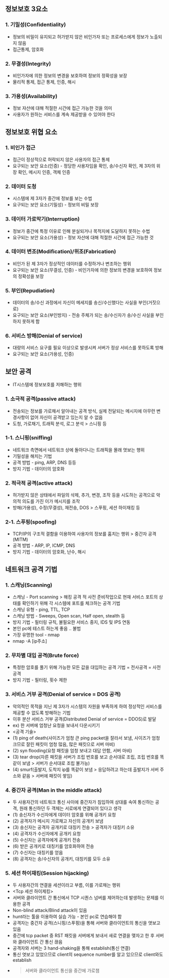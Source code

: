## 정보보호 3요소
### 1. 기밀성(Confidentiality)
* 정보의 비밀이 유지되고 허가받지 않은 비인가자 또는 프로세스에게 정보가 노출되지 않음
* 접근통제, 암호화
### 2. 무결성(Integrity)
* 비인가자에 의한 정보의 변경을 보호하여 정보의 정확성을 보장
* 물리적 통제, 접근 통제, 인증, 해시
### 3. 가용성(Availability)
* 정보 자산에 대해 적절한 시간에 접근 가능한 것을 의미
* 사용자가 원하는 서비스를 계속 제공받을 수 있어야 한다 

## 정보보호 위협 요소
### 1. 비인가 접근
* 접근이 정상적으로 허락되지 않은 사용자의 접근 통제
* 요구되는 보안 요소(인증) - 정당한 사용자임을 확인, 송/수신자 확인, 제 3자의 위장 확인, 메시지 인증, 객체 인증
### 2. 데이터 도청
* 시스템에 제 3자가 중간에 정보를 보는 수법
* 요구되는 보안 요소(기밀성) - 정보의 비밀 보장
### 3. 데이터 가로막기(Interruption)
* 정보가 중간에 특정 이유로 인해 분실되거나 목적지에 도달하지 못하는 수법
* 요구되는 보안 요소(가용성) - 정보 자산에 대해 적절한 시간에 접근 가능한 것
### 4. 데이터 변조(Modification)/위조(Fabrication)
* 비인가 된 제 3자가 정상적인 데이터를 수정하거나 변조하는 행위
* 요구되는 보안 요소(무결성, 인증) - 비인가자에 의한 정보의 변경을 보호하여 정보의 정확성을 보장
### 5. 부인(Repudiation)
* 데이터의 송/수신 과정에서 자신이 메세지를 송신/수신했다는 사실을 부인(거짓으로)
* 요구되는 보안 요소(부인방지) - 전송 주체가 되는 송/수신자가 송/수신 사실을 부인하지 못하게 함
### 6. 서비스 방해(Denial of service)
* 대량의 서비스 요구를 필요 이상으로 발생시켜 서버가 정상 서비스를 못하도록 방해
* 요구되는 보안 요소(가용성, 인증)

## 보안 공격
* IT시스템에 정보보호를 저해하는 행위
### 1. 소극적 공격(passive attack)
* 전송되는 정보를 가로채서 알아내는 공격 방식, 실제 전달되는 메시지에 아무런 변경사항이 없어 자신이 공격받고 있는지 알 수 없음
* 도청, 가로채기, 트래픽 분석, 로그 분석 > 스니핑 등
### 1-1. 스니핑(sniffing)
* 네트워크 측면에서 네트워크 상에 돌아다니는 트래픽을 몰래 엿보는 행위
* 기밀성을 해치는 기법
* 공격 방법 - ping, ARP, DNS 등등
* 방지 기법 - 데이터의 암호화
### 2. 적극적 공격(active attack)
* 허가받지 않은 상태에서 파일의 삭제, 추가, 변경, 조작 등을 시도하는 공격으로 악의적 의도를 가진 이가 메시지를 조작
* 방해(가용성), 수정(무결성), 재전송, DOS > 스푸핑, 세션 하이재킹 등
### 2-1. 스푸핑(spoofing)
* TCP/IP의 구조적 결함을 이용하여 사용자의 정보를 훔치는 행위 > 중간자 공격(MITM)
* 공격 방법 - ARP, IP, ICMP, DNS
* 방지 기법 - 데이터의 암호화, 난수, 해시

## 네트워크 공격 기법
### 1. 스캐닝(Scanning)
* 스캐닝 - Port scanning > 해킹 공격 적 사전 준비작업으로 현재 서비스 포트의 상태를 확인하기 위해 각 시스템에 포트를 체크하는 공격 기법
* 스캐닝 유형 - ping, TTL, TCP
* 스캐닝 방법 - Sweeps, Open scan, Half open, stealth 등
* 방지 기법 - 필터링 규칙, 불필요한 서비스 중지, IDS 및 IPS 연동
* 본인 pc에 테스트 하는게 좋음 .. 불법 
* 가장 유명한 tool - nmap
* nmap -A [ip주소]
### 2. 무차별 대입 공격(Brute force)
* 특정한 암호를 풀기 위해 가능한 모든 값을 대입하는 공격 기법 = 전사공격 = 사전공격
* 방지 기법 - 필터링, 횟수 제한
### 3. 서비스 거부 공격(Denial of service = DOS 공격)
* 악의적인 목적을 지닌 제 3자가 시스템의 자원을 부족하게 하여 정상적인 서비스를 제공할 수 없도록 방해하는 기법
* 이후 분산 서비스 거부 공격(Distributed Denial of service = DDOS)로 발달
* ex) 한 서버에 엄청난 요청을 보내서 다운시키기
* <공격 기술>
* (1) ping of death(사이즈가 엄청 큰 ping packet을 잘라서 보냄, 사이즈가 엄청 크므로 잘린 패킷이 엄청 많음, 많은 패킷으로 서버 마비)
* (2) syn flooding(요청 패킷을 엄청 보내고 대답 안함, 서버 마비)
* (3) tear drop(자른 패킷을 서버가 조립 번호를 보고 순서대로 조립, 조립 번호를 똑같이 보냄 > 서버가 순서대로 조립 불가능)
* (4) smurf(출발지, 도착지 ip를 똑같이 보냄 > 응답하려고 하는데 출발지가 서버 주소와 같음 > 서버에 패킷이 쌓임)
### 4. 중간자 공격(Man in the middle attack)
* 두 사용자간의 네트워크 통신 사이에 중간자가 침입하여 상대를 속여 통신하는 공격, 원래 통신하던 두 객체는 서로에게 연결되어 있다고 생각
* (1) 송신자가 수신자에게 데이터 암호를 위해 공개키 요청
* (2) 공격자가 메시지 가로채고 자신의 공개키 보냄
* (3) 송신자는 공격자 공개키로 대칭키 전송 > 공격자가 대칭키 소유
* (4) 공격자가 수신자에게 공개키 요청
* (5) 수신자는 공격자에게 공개키 전송
* (6) 받은 공개키로 대칭키를 암호화하여 전송
* (7) 수신자는 대칭키를 얻음
* (8) 공격자는 송/수신자의 공개키, 대칭키를 모두 소유
### 5. 세션 하이재킹(Session hijacking)
* 두 사용자간의 연결을 세션이라고 부름, 이를 가로채는 행위
* <Tcp 세션 하이제킹> 
* 서버와 클라이언트 간 통신에서 TCP 시퀀스 넘버를 제어하는데 발생하는 문제를 이용한 공격
* Non-blind attack/Blind attack이 있음
* hunt라는 툴을 이용하여 실습 가능 - 본인 pc로 연습해야 함
* 공격자는 중간자 공격(스니핑/스푸핑)을 통해 서버와 클라이언트의 통신을 엿보고 있음
* 중간에 tcp packet 중 RST 패킷을 서버에게 보내서 새로 연결을 맺자고 한 후 서버와 클라이언트 간 통신 끊음
* 공격자와 서버는 3 hand-shaking을 통해 establish(통신 연결)
* 통신 엿보고 있었으므로 client의 sequence number를 알고 있으므로 client와도 establish
* > 서버와 클라이언트 통신을 중간에 가로챔
